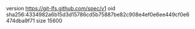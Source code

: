version https://git-lfs.github.com/spec/v1
oid sha256:4334982a6b15d3d15786cd5b75887be82c908e4ef0e6ee449cf0e6474dba9f71
size 15600
